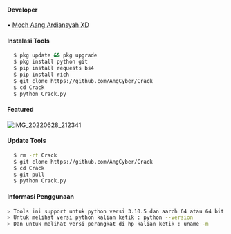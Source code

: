 #### Developer
• [Moch Aang Ardiansyah XD]()
#### Instalasi Tools
``` Bash
  $ pkg update && pkg upgrade
  $ pkg install python git
  $ pip install requests bs4
  $ pip install rich
  $ git clone https://github.com/AngCyber/Crack
  $ cd Crack
  $ python Crack.py
```
#### Featured
![IMG_20220628_212341](https://user-images.githubusercontent.com/92802033/176224629-11fa541f-69eb-4b90-83b5-dad29cc901de.jpg)
#### Update Tools
``` bash
  $ rm -rf Crack
  $ git clone https://github.com/AngCyber/Crack
  $ cd Crack
  $ git pull
  $ python Crack.py
```
#### Informasi Penggunaan
``` bash
> Tools ini support untuk python versi 3.10.5 dan aarch 64 atau 64 bit
> Untuk melihat versi python kalian ketik : python --version
> Dan untuk melihat versi perangkat di hp kalian ketik : uname -m
```

